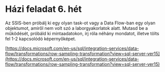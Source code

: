 # Házi feladat 6. hét

Az SSIS-ben próbálj ki egy olyan task-ot vagy a Data Flow-ban egy olyan objektumot, amiről nem volt szó a laborgyakorlatok alatt.
Mutasd be a működését, próbáld ki mintaadatokon, írj róla néhány mondatot, illetve tölts fel 1-2 kapcsolódó képernyőképet.

[https://docs.microsoft.com/en-us/sql/integration-services/data-flow/transformations/row-sampling-transformation?view=sql-server-ver15](https://docs.microsoft.com/en-us/sql/integration-services/data-flow/transformations/row-sampling-transformation?view=sql-server-ver15)
